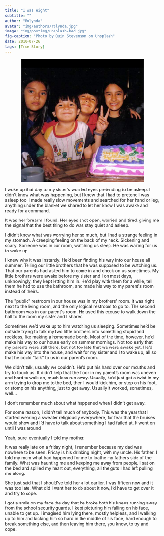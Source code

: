 ```yaml
---
title: "I was eight"
subtitle: ""
author: "Rolynda"
avatar: "img/authors/rolynda.jpg"
image: "img/postimg/unsplash-bed.jpg"
fig-caption: "Photo by Quin Stevenson on Unsplash"
date: 2010-07-26 
tags: [True Story]
---
```

<center><img src="/img/embeddedpics/Ro11bday.jpg" alt="8 year old Roly" width="400"/></center>

I woke up that day to my sister’s worried eyes pretending to be asleep. I didn’t
know what was happening, but I knew that I had to pretend I was asleep too. I
made really slow movements and searched for her hand or leg, anything under
the blanket we shared to let her know I was awake and ready for a command.

It was her forearm I found. Her eyes shot open, worried and tired, giving me the
signal that the best thing to do was stay quiet and asleep.

I didn’t know what was worrying her so much, but I had a strange feeling in my
stomach. A creeping feeling on the back of my neck. Sickening and
scary. Someone was in our room, watching us sleep. He was waiting for us to
wake up.

I knew who it was instantly. He’d been finding his way into our house all summer.
Telling our little brothers that he was supposed to be watching us. That our
parents had asked him to come in and check on us sometimes. My little brothers
were awake before my sister and I on most days, unknowingly, they kept letting
him in. He'd play with them for a while, tell them he had to use the bathroom, and
made his way to my parent's room instead of theirs.

The "public" restroom in our house was in my brothers' room. It was right next to
the living room, and the only logical restroom to go to. The second bathroom was
in our parent's room. He used this excuse to walk down the hall to the room my
sister and I shared.

Sometimes we’d wake up to him watching us sleeping. Sometimes he’d be
outside trying to talk my two little brothers into something stupid and reckless, like
making a homemade bomb. Most of the time, however, he’d make his way to our
house early on summer mornings. Not too early that my parents were still there,
but not too late that we were awake yet. He’d make his way into the house, and
wait for my sister and I to wake up, all so that he could “talk” to us in our parent’s
room.

We didn’t talk, usually we couldn’t. He’d put his hand over our mouths and try to
touch us. It didn’t help that the floor in my parent’s room was uneven and hard to
walk on, much less run away. Usually, he’d just get a twist in my arm trying to drop
me to the bed, then I would kick him, or step on his foot, or stomp on his anything,
just to get away. Usually it worked, sometimes, well...

I don’t remember much about what happened when I didn’t get away.

For some reason, I didn’t tell much of anybody. This was the year that I started
wearing a sweater religiously everywhere, for fear that the bruises would show
and I’d have to talk about something I had failed at. It went on until I was around


Yeah, sure, eventually I told my mother.


It was really late on a friday night, I remember because my dad was nowhere to
be seen. Friday is his drinking night, with my uncle. His father. I told my mom what
had happened for me to loathe my fathers side of the family. What was haunting
me and keeping me away from people. I sat on the bed and spilled my heart out,
everything, all the guts I had left pulling me along.

She just said that I should’ve told her a lot earlier. I was fifteen now and it was too
late. What did I want her to do about it now, I’d have to get over it and try to cope.

I got a smile on my face the day that he broke both his knees running away from
the school security guards. I kept picturing him falling on his face, unable to get
up. I imagined him lying there, mostly helpless, and I walking up to him and
kicking him so hard in the middle of his face, hard enough to break something
else, and then leaving him there, 
you know, 
to try and cope.
